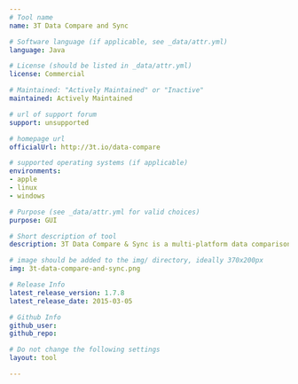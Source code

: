 ```yaml
---
# Tool name
name: 3T Data Compare and Sync

# Software language (if applicable, see _data/attr.yml)
language: Java

# License (should be listed in _data/attr.yml)
license: Commercial

# Maintained: "Actively Maintained" or "Inactive"
maintained: Actively Maintained

# url of support forum
support: unsupported

# homepage url
officialUrl: http://3t.io/data-compare

# supported operating systems (if applicable)
environments:
- apple
- linux
- windows

# Purpose (see _data/attr.yml for valid choices)
purpose: GUI

# Short description of tool
description: 3T Data Compare & Sync is a multi-platform data comparison and synchronization GUI tool for MongoDB with full support for MongoDB 3.0

# image should be added to the img/ directory, ideally 370x200px
img: 3t-data-compare-and-sync.png

# Release Info
latest_release_version: 1.7.8
latest_release_date: 2015-03-05

# Github Info
github_user: 
github_repo: 

# Do not change the following settings
layout: tool

---
```


